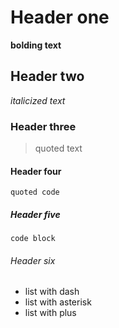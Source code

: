 # Header one
**bolding text**
## Header two
_italicized text_
### Header three
>quoted text
#### Header four
`quoted code`
##### Header five
```
code block
```
###### Header six
- list with dash
- list with asterisk
- list with plus
